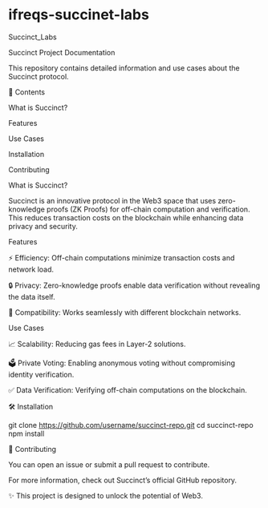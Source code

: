 # ifreqs-succinet-labs
Succinct_Labs

Succinct Project Documentation

This repository contains detailed information and use cases about the Succinct protocol.

📄 Contents

What is Succinct?

Features

Use Cases

Installation

Contributing

What is Succinct?

Succinct is an innovative protocol in the Web3 space that uses zero-knowledge proofs (ZK Proofs) for off-chain computation and verification. This reduces transaction costs on the blockchain while enhancing data privacy and security.

Features

⚡ Efficiency: Off-chain computations minimize transaction costs and network load.

🔒 Privacy: Zero-knowledge proofs enable data verification without revealing the data itself.

🔗 Compatibility: Works seamlessly with different blockchain networks.

Use Cases

📈 Scalability: Reducing gas fees in Layer-2 solutions.

🗳️ Private Voting: Enabling anonymous voting without compromising identity verification.

✅ Data Verification: Verifying off-chain computations on the blockchain.

🛠️ Installation

git clone https://github.com/username/succinct-repo.git
cd succinct-repo
npm install

🤝 Contributing

You can open an issue or submit a pull request to contribute.

For more information, check out Succinct’s official GitHub repository.

✨ This project is designed to unlock the potential of Web3.
